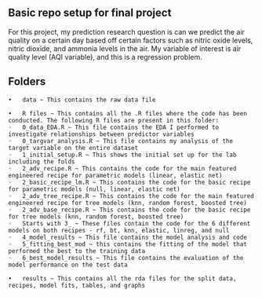 ## Basic repo setup for final project

For this project, my prediction research question is can we predict the air quality on a certain day based off certain factors such as nitric oxide levels, nitric dioxide, and ammonia levels in the air. My variable of interest is air quality level (AQI variable), and this is a regression problem.


## Folders
	•	data ~ This contains the raw data file 
	
	•	R files ~ This contains all the .R files where the code has been conducted. The following R files are present in this folder:
	◦	0_data_EDA.R ~ This file contains the EDA I performed to investigate relationships between predictor variables
	◦	0_targvar_analysis.R ~ This file contains my analysis of the target variable on the entire dataset
	◦	1_initial_setup.R ~ This shows the initial set up for the lab including the folds
	◦	2_adv_recipe.R ~ This contains the code for the main featured engineered recipe for parametric models (linear, elastic net)
	◦	2_basic_recipe_lm.R ~ This contains the code for the basic recipe for parametric models (null, linear, elastic net)
	◦	2_adv_tree_recipe.R ~ This contains the code for the main featured engineered recipe for tree models (knn, random forest, boosted tree)
	◦	2_adv_base_recipe.R ~ This contains the code for the basic recipe for tree models (knn, random forest, boosted tree)
	◦	Starts with 3_ ~ These files contain the code for the 6 different models on both recipes - rf, bt, knn, elastic, linreg, and null 
	◦	4_model_results ~ This file contains the model analysis and code 
	◦ 	5_fitting_best_mod ~ this contains the fitting of the model that performed the best to the training data
	◦ 	6_best_model_results ~ This file contains the evaluation of the model performance on the test data
	
	•	results ~ This contains all the rda files for the split data, recipes, model fits, tables, and graphs
